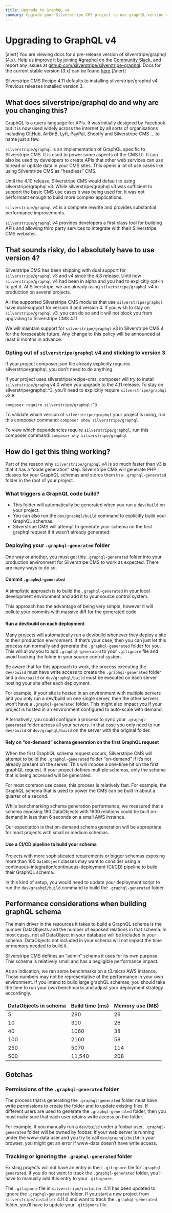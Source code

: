 ```yaml
---
title: Upgrade to GraphQL v4
summary: Upgrade your Silverstripe CMS project to use graphQL version 4
---
```


# Upgrading to GraphQL v4

[alert]
You are viewing docs for a pre-release version of silverstripe/graphql (4.x).
Help us improve it by joining #graphql on the [Community Slack](https://www.silverstripe.org/blog/community-slack-channel/),
and report any issues at [github.com/silverstripe/silverstripe-graphql](https://github.com/silverstripe/silverstripe-graphql).
Docs for the current stable version (3.x) can be found
[here](https://github.com/silverstripe/silverstripe-graphql/tree/3)
[/alert]

Silverstripe CMS Recipe 4.11 defaults to installing silverstripe/graphql v4. Previous releases installed version 3. 

## What does silverstripe/graphql do and why are you changing this?

GraphQL is a query language for APIs. It was initially designed by Facebook but it is now used widely across the internet by all sorts of organisations including GitHub, AirBnB, Lyft, PayPal, Shopify and Silverstripe CMS … to name just a few.

`silverstripe/graphql` is an implementation of GraphQL specific to Silverstripe CMS. It is used to power some aspects of the CMS UI. It can also be used by developers to create APIs that other web services can use to read or update data in your CMS sites. This opens a lot of use cases like using Silverstripe CMS as “headless” CMS.

Until the 4.10 release, Silverstripe CMS would default to using silverstripe/graphql v3. While silverstripe/graphql v3 was sufficient to support the basic CMS use cases it was being used for, it was not performant enough to build more complex applications.

`silverstripe/graphql` v4 is a complete rewrite and provides substantial performance improvements.

`silverstripe/graphql` v4 provides developers a first class tool for building APIs and allowing third party services to integrate with their Silverstripe CMS websites.

## That sounds risky, do I absolutely have to use version 4?

Silverstripe CMS has been shipping with dual support for `silverstripe/graphql` v3 and v4 since the 4.8 release. Until now `silverstripe/graphql` v4 had been in alpha and you had to explicitly opt-in to get it. At Silverstripe, we are already using `silverstripe/graphql` v4 in production on several projects.

All the supported Silverstripe CMS modules that use `silverstripe/graphql` have dual-support for version 3 and version 4. If you wish to stay on `silverstripe/graphql` v3, you can do so and it will not block you from upgrading to Silverstripe CMS 4.11.

We will maintain support for `silverstripe/graphql` v3 in Silverstripe CMS 4 for the foreseeable future. Any change to this policy will be announced at least 6 months in advance. 

### Opting out of `silverstripe/graphql` v4 and sticking to version 3

If your project composer.json file already explicitly requires silverstripe/graphql, you don’t need to do anything.

If your project uses silverstripe/recipe-cms, composer will try to install `silverstripe/graphq` v4.0 when you upgrade to the 4.11 release. To stay on silverstripe/graphql:^3, you’ll need to explicitly require `silverstripe/graphql` v3.8.

```
composer require silverstripe/graphql:^3
```

To validate which version of `silverstripe/graphql` your project is using, run this composer command:
`composer show silverstripe/graphql`

To view which dependencies require `silverstripe/graphql`, run this composer command:
`composer why silverstripe/graphql`

## How do I get this thing working?

Part of the reason why `silverstripe/graphql` v4 is so much faster than v3 is that it has a “code generation” step. Silverstripe CMS will generate PHP classes for your GraphQL schemas and stores them in a `.graphql-generated` folder in the root of your project.

### What triggers a GraphQL code build? 

- This folder will automatically be generated when you run a `dev/build` on your project. 
- You can also run the `dev/graphql/build` command to explicitly build your GraphQL schemas. 
- Silverstripe CMS will attempt to generate your schema on the first graphql request if it wasn’t already generated.

### Deploying your `.graphql-generated` folder 

One way or another, you must get this `.graphql-generated` folder into your production environment for Silverstripe CMS to work as expected. There are many ways to do so.

#### Commit `.graphql-generated`

A simplistic approach is to build the `.graphql-generated` in your local development environment and add it to your source control system.

This approach has the advantage of being very simple, however it will pollute your commits with massive diff for the generated code.

#### Run a dev/build on each deployment
Many projects will automatically run a dev/build whenever they deploy a site to their production environment. If that’s your case, then you can just let this process run normally and generate the `.graphql-generated` folder for you. This will allow you to add `.graphql-generated` to your `.gitignore` file and avoid tracking the folder in your source control system.

Be aware that for this approach to work, the process executing the `dev/build` must have write access to create the `.graphql-generated` folder and a `dev/build` or `dev/graphql/build` must be executed on each server hosting your site after each deployment.

For example, if your site is hosted in an environment with multiple servers and you only run a dev/build on one single server, then the other servers won’t have a `.graphql-generated` folder. This might also impact you if your project is hosted in an environment configured to auto-scale with demand.

Alternatively, you could configure a process to sync your `.graphql-generated` folder across all your servers. In that case you only need to run `dev/build` or `dev/graphql/build` on the server with the original folder.

#### Rely on “on-demand” schema generation on the first GraphQL request
When the first GraphQL schema request occurs, Silverstripe CMS will attempt to build the `.graphql-generated` folder “on-demand” if it’s not already present on the server. This will impose a one-time hit on the first graphQL request. If your project defines multiple schemas, only the schema that is being accessed will be generated.

For most common use cases, this process is relatively fast. For example, the GraphQL schema that is used to power the CMS can be built in about a quarter of a second.

While benchmarking schema generation performance, we measured that a schema exposing 180 DataObjects with 1600 relations could be built on-demand in less than 6 seconds on a small AWS instance.

Our expectation is that on-demand schema generation will be appropriate for most projects with small or medium schemas.

#### Use a CI/CD pipeline to build your schema

Projects with more sophisticated requirements or bigger schemas exposing more than 100 `DataObject` classes may want to consider using a continuous-integration/continuous-deployment (CI/CD) pipeline to build their GraphQL schema.

In this kind of setup, you would need to update your deployment script to run the `dev/graphql/build` command to build the `.graphql-generated` folder.

## Performance considerations when building graphQL schema
The main driver in the resources it takes to build a GraphQL schema is the number DataObjects and the number of exposed relations in that schema. In most cases, not all DataObject in your database will be included in your schema. DataObjects not included in your schema will not impact the time or memory needed to build it.

Silverstripe CMS defines an “admin” schema it uses for its own purpose. This schema is relatively small and has a negligible performance impact.

As an indication, we ran some benchmarks on a t3.micro AWS instance. Those numbers may not be representative of the performance in your own environment. If you intend to build large graphQL schemas, you should take the time to run your own benchmarks and adjust your deployment strategy accordingly.

DataObjects in schema | Build time (ms) | Memory use (MB)
-- | -- | --
5 | 290 | 26
10 | 310 | 26
40 | 1060 | 38
100 | 2160 | 58
250 | 5070 | 114
500 | 11,540 | 208

## Gotchas

### Permissions of the `.graphql-generated` folder
The process that is generating the `.graphql-generated` folder must have write permissions to create the folder and to update existing files. If different users are used to generate the `.graphql-generated` folder, then you must make sure that each user retains write access on the folder.

For example, if you manually run a `dev/build` under a foobar user, `.graphql-generated` folder will be owned by foobar. If your web server is running under the www-data user and you try to call `dev/graphql/build` in your browser, you might get an error if www-data doesn’t have write access.

### Tracking or ignoring the `.graphql-generated` folder

Existing projects will not have an entry in their `.gitignore` file for `.graphql-generated`. If you do not want to track the `.graphql-generated` folder, you’ll have to manually add this entry to your `.gitignore`.

The `.gitignore` file in `silverstripe/installer` 4.11 has been updated to ignore the `.graphql-generated` folder. If you start a new project from `silverstripe/installer` 4.11.0 and want to track the `.graphql-generated` folder, you’ll have to update your `.gitignore` file.
